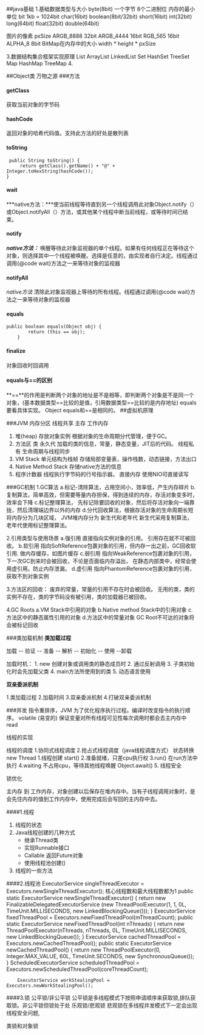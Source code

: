 ##java基础
1.基础数据类型与大小
byte(8bit) 一个字节 8个二进制位 内存的最小单位 bit  1kb = 1024bit
char(16bit)
boolean(8bit/32bit)
short(16bit)
int(32bit)
long(64bit)
float(32bit)
double(64bit)

图片的像素 pxSize
ARGB_8888 32bit
ARGB_4444 16bit
RGB_565   16bit
ALPHA_8   8bit
BitMap在内存中的大小 width * height * pxSize

3.数据结构集合框架实现原理
List
    ArrayList
    LinkedList
Set
    HashSet
    TreeSet
Map
    HashMap
    TreeMap
4.


##Object类 万物之源
###方法
#### getClass
获取当前对象的字节码
#### hashCode
返回对象的哈希代码值。支持此方法的好处是散列表
#### toString
	 public String toString() {
       	 return getClass().getName() + "@" + Integer.toHexString(hashCode());
    }

#### wait
***native方法：***使当前线程等待直到另一个线程调用此对象Object.notify（）或Object.notifyAll（）方法，或其他某个线程中断当前线程，或等待时间已结束。
#### notify
***native方法：*** 唤醒等待此对象监视器的单个线程。如果有任何线程正在等待这个对象，则选择其中一个线程被唤醒。选择是任意的，由实现者自行决定。线程通过调用{@code wait}方法之一来等待对象的监视器
#### notifyAll
*native方法* 清除此对象监视器上等待的所有线程。线程通过调用{@code wait}方法之一来等待对象的监视器
#### equals

 	public boolean equals(Object obj) {
        	return (this == obj);
    	}
#### finalize
对象回收时回调用

#### equals与==的区别

**==**的作用是判断两个对象的地址是不是相等，即判断两个对象是不是同一个对象，(基本数据类型==比较的是值，引用数据类型==比较的是内存地址) equals要看具体实现。 Object equals和==是相同的。
##虚拟机原理



###JVM 内存分区
线程共享 主存 工作内存
1. 堆(heap) 存放对象实例 根据对象的生命周期分代管理，便于GC。
2. 方法区 类 永久代 加载的类的信息，常量，静态变量，JIT后的代码。
线程私有 生命周期与线程同步
3. VM Stack  单元结构为栈帧 存储局部变量表，操作栈数，动态链接，方法出口
4. Native Method Stack 存储native方法的信息
5. 程序计数器 线程执行字节码的行号指示器。
直接内存 使用NIO可直接读写

###GC机制
1.GC算法
    a.标记-清除算法，占用空间小，效率低，产生内存碎片
    b.复制算法，简单高效，但需要等量内存担保，得到连续的内存，存活对象变多时，效率会下降
    c.标记整理算法， 先标记除要回收的对象，然后将存活对象向一端靠拢，然后清理端边界以外的内存
    d.分代回收算法，根据存活对象的生命周期长短将内存分为几块区域，
        JVM堆内存分为 新生代和老年代 新生代采用复制算法，老年代使用标记整理算法。

2.引用类型与使用场景
    a.强引用 直接指向实例对象的引用。 引用存在就不可被回收。
    b.软引用 指向SoftReference包裹对象的引用，但内存一出之前，GC回收软引用.
        做内存缓存，如图片缓存
    c.弱引用 指向WeakReference包裹对象的引用，下一次GC到来时会被回收，不论是否面临内存溢出，
        在静态内部类中，经常会使用虚引用。防止内存泄漏。
    d.虚引用 指向PhantomReference包裹对象的引用，获取不到对象实例

3.方法区的回收：
    废弃的常量，常量的引用不存在时会被回收。
    无用的类，类的实例不存在，类的字节码没有被引用，类的加载器已被回收。

4.GC Roots
    a.VM Stack中引用的对象
    b.Native method Stack中的引用对象
    c.方法区中的静态属性引用的对象
    d.方法区中的常量对象
    GC Root不可达的对象将会被标记回收



###类加载机制
**类加载过程**

加载 -- 验证 -- 准备 -- 解析 -- 初始化 -- 使用 --卸载

加载时机：
	1. new 创建对象或调用类的静态成员时
	2. 通过反射调用
	3. 子类初始化时会先加载父类
	4. main方法所使用到的类
	5. 动态语言使用

**双亲委派机制**



1.类加载过程
2.加载时间
3.双亲委派机制
4.打破双亲委派机制



###并发
指令重排序，JVM 为了优化程序执行过程。编译时改变指令的执行顺序。
volatile (易变的) 保证变量对所有线程可见性每次调用时都会去主内存中read

线程的实现

线程的调度
1.协同式线程调度
2.抢占式线程调度（java线程调度方式）
状态转换
new Thread
1.线程创建 start()
2.准备就绪，只差cpu执行权
3.run() 在run方法中执行
4.waiting 不占用cpu，等待其他线程唤醒 Object.await()
5.
线程安全

锁优化

主内存 到 工作内存，对象创建以后保存在堆内存中。当有子线程调用对象时，是会先住内存的值到工作内存中，使用完成后会写回的主内存中去。

####1.线程
1. 线程的状态
2. Java线程创建的几种方式
	* 继承Thread类
	* 实现Runnable接口
	* Callable 返回Future对象
	* 使用线程池创建()
3. 线程的一些方法

####2.线程池
        ExecutorService singleThreadExecutor = Executors.newSingleThreadExecutor();
        核心线程数和最大线程数都为1
            public static ExecutorService newSingleThreadExecutor() {
                return new FinalizableDelegatedExecutorService
                    (new ThreadPoolExecutor(1, 1,
                                            0L, TimeUnit.MILLISECONDS,
                                            new LinkedBlockingQueue<Runnable>()));
            }
        ExecutorService fixedThreadPool = Executors.newFixedThreadPool(mThreadCount);
            public static ExecutorService newFixedThreadPool(int nThreads) {
                    return new ThreadPoolExecutor(nThreads, nThreads,
                                                  0L, TimeUnit.MILLISECONDS,
                                                  new LinkedBlockingQueue<Runnable>());
            }
        ExecutorService cachedThreadPool = Executors.newCachedThreadPool();
            public static ExecutorService newCachedThreadPool() {
                return new ThreadPoolExecutor(0, Integer.MAX_VALUE,
                                              60L, TimeUnit.SECONDS,
                                              new SynchronousQueue<Runnable>());
            }
        ScheduledExecutorService scheduledThreadPool = Executors.newScheduledThreadPool(coreThreadCount);

        ExecutorService workStealingPool = Executors.newWorkStealingPool();





####3.锁
公平锁/非公平锁  公平锁是多线程模式下按照申请顺序来获取锁,排队获取锁。非公平锁但锁处于处
乐观锁/悲观锁    悲观锁在多线程并发模式下一定会出现线程安全问题,

类锁和对象锁
